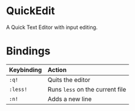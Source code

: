 # QuickEdit

A Quick Text Editor with input editing.

# Bindings
| Keybinding | Action |
| :--- | :--- |
| `:q!` | Quits the editor |
| `:less!` | Runs ``less`` on the current file |
| `:n!` | Adds a new line |
